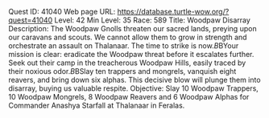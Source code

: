 Quest ID: 41040
Web page URL: https://database.turtle-wow.org/?quest=41040
Level: 42
Min Level: 35
Race: 589
Title: Woodpaw Disarray
Description: The Woodpaw Gnolls threaten our sacred lands, preying upon our caravans and scouts. We cannot allow them to grow in strength and orchestrate an assault on Thalanaar. The time to strike is now.$B$BYour mission is clear: eradicate the Woodpaw threat before it escalates further. Seek out their camp in the treacherous Woodpaw Hills, easily traced by their noxious odor.$B$BSlay ten trappers and mongrels, vanquish eight reavers, and bring down six alphas. This decisive blow will plunge them into disarray, buying us valuable respite.
Objective: Slay 10 Woodpaw Trappers, 10 Woodpaw Mongrels, 8 Woodpaw Reavers and 6 Woodpaw Alphas for Commander Anashya Starfall at Thalanaar in Feralas.
